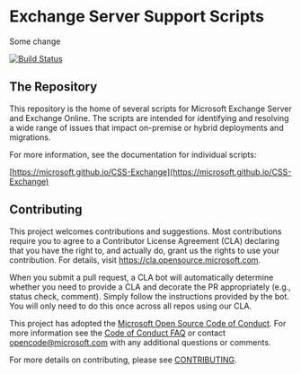 # Exchange Server Support Scripts

Some change

[![Build Status](https://dev.azure.com/CSS-Exchange-Tools/CSS%20Exchange%20Scripts/_apis/build/status/microsoft.CSS-Exchange?branchName=release)](https://dev.azure.com/CSS-Exchange-Tools/CSS%20Exchange%20Scripts/_build/latest?definitionId=7&branchName=release)

## The Repository

This repository is the home of several scripts for Microsoft Exchange Server and Exchange Online.
The scripts are intended for identifying and resolving a wide range of issues that impact on-premise
or hybrid deployments and migrations.

For more information, see the documentation for individual scripts:

[https://microsoft.github.io/CSS-Exchange](https://microsoft.github.io/CSS-Exchange)

## Contributing

This project welcomes contributions and suggestions.  Most contributions require you to agree to a
Contributor License Agreement (CLA) declaring that you have the right to, and actually do, grant us
the rights to use your contribution. For details, visit https://cla.opensource.microsoft.com.

When you submit a pull request, a CLA bot will automatically determine whether you need to provide
a CLA and decorate the PR appropriately (e.g., status check, comment). Simply follow the instructions
provided by the bot. You will only need to do this once across all repos using our CLA.

This project has adopted the [Microsoft Open Source Code of Conduct](https://opensource.microsoft.com/codeofconduct/).
For more information see the [Code of Conduct FAQ](https://opensource.microsoft.com/codeofconduct/faq/) or
contact [opencode@microsoft.com](mailto:opencode@microsoft.com) with any additional questions or comments.

For more details on contributing, please see [CONTRIBUTING](CONTRIBUTING.md).
